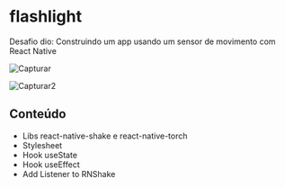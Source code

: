 # flashlight

Desafio dio: Construindo um app usando um sensor de movimento com React Native

![Capturar](https://user-images.githubusercontent.com/76590647/167970154-8f1195a8-31b2-4fc6-a5e1-1f14f74ad98a.PNG)

![Capturar2](https://user-images.githubusercontent.com/76590647/167970222-2e0ee350-4d47-4822-805d-7570904eb189.PNG)

## Conteúdo

- Libs react-native-shake e react-native-torch
- Stylesheet
- Hook useState
- Hook useEffect
- Add Listener to RNShake

